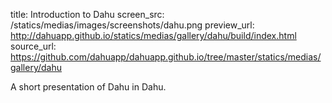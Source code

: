 title:  Introduction to Dahu
screen_src: /statics/medias/images/screenshots/dahu.png
preview_url: http://dahuapp.github.io/statics/medias/gallery/dahu/build/index.html
source_url: https://github.com/dahuapp/dahuapp.github.io/tree/master/statics/medias/gallery/dahu

A short presentation of Dahu in Dahu.
